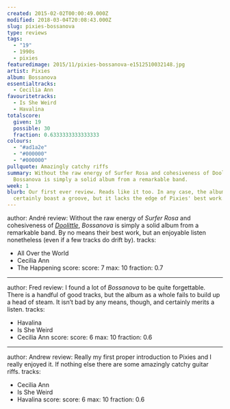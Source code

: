 ```yaml
---
created: 2015-02-02T00:00:49.000Z
modified: 2018-03-04T20:08:43.000Z
slug: pixies-bossanova
type: reviews
tags:
  - "19"
  - 1990s
  - pixies
featuredimage: 2015/11/pixies-bossanova-e1512510032148.jpg
artist: Pixies
album: Bossanova
essentialtracks:
  - Cecilia Ann
favouritetracks:
  - Is She Weird
  - Havalina
totalscore:
  given: 19
  possible: 30
  fraction: 0.6333333333333333
colours:
  - "#ad1a2e"
  - "#000000"
  - "#000000"
pullquote: Amazingly catchy riffs
summary: Without the raw energy of Surfer Rosa and cohesiveness of Doolittle,
  Bossanova is simply a solid album from a remarkable band.
week: 1
blurb: Our first ever review. Reads like it too. In any case, the album can
  certainly boast a groove, but it lacks the edge of Pixies' best work.
---
```

author: André
review: Without the raw energy of *Surfer Rosa* and cohesiveness of [*Doolittle*](https://audioxide.com/reviews/pixies-doolittle/),
  *Bossanova* is simply a solid album from a remarkable band. By no means their
  best work, but an enjoyable listen nonetheless (even if a few tracks do drift
  by).
tracks:
  - All Over the World
  - Cecilia Ann
  - The Happening
score:
  score: 7
  max: 10
  fraction: 0.7
---
author: Fred
review: I found a lot of *Bossanova* to be quite forgettable. There is a handful
  of good tracks, but the album as a whole fails to build up a head of steam. It
  isn’t bad by any means, though, and certainly merits a listen.
tracks:
  - Havalina
  - Is She Weird
  - Cecilia Ann
score:
  score: 6
  max: 10
  fraction: 0.6
---
author: Andrew
review: Really my first proper introduction to Pixies and I really enjoyed it.
  If nothing else there are some amazingly catchy guitar riffs.
tracks:
  - Cecilia Ann
  - Is She Weird
  - Havalina
score:
  score: 6
  max: 10
  fraction: 0.6
